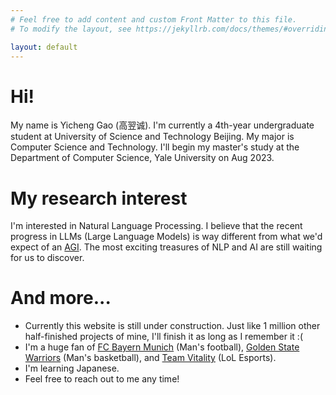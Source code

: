 ```yaml
---
# Feel free to add content and custom Front Matter to this file.
# To modify the layout, see https://jekyllrb.com/docs/themes/#overriding-theme-defaults

layout: default
---
```

# Hi!
My name is Yicheng Gao (高翌诚). I'm currently a 4th-year undergraduate student at University of Science and Technology Beijing. My major is Computer Science and Technology. I'll begin my master's study at the Department of Computer Science, Yale University on Aug 2023.

# My research interest
I'm interested in Natural Language Processing. I believe that the recent progress in LLMs (Large Language Models) is way different from what we'd expect of an [AGI](https://en.wikipedia.org/wiki/Artificial_general_intelligence). The most exciting treasures of NLP and AI are still waiting for us to discover.

# And more...
* Currently this website is still under construction. Just like 1 million other half-finished projects of mine, I'll finish it as long as I remember it :(
* I'm a huge fan of [FC Bayern Munich](https://en.wikipedia.org/wiki/FC_Bayern_Munich) (Man's football), [Golden State Warriors](https://www.nba.com/warriors/) (Man's basketball), and [Team Vitality](https://lol.fandom.com/wiki/Team_Vitality) (LoL Esports).
* I'm learning Japanese.
* Feel free to reach out to me any time!
